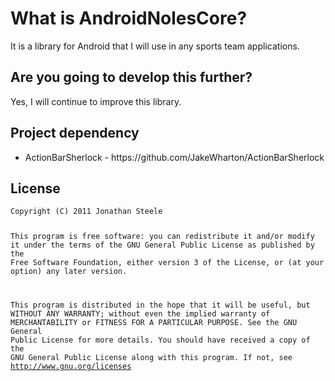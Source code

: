 <h1>What is AndroidNolesCore?</h1>
<p>It is a library for Android that I will use in any sports team applications.</p>

<h2>Are you going to develop this further?</h2>
<p>Yes, I will continue to improve this library.</p>

<h2>Project dependency</h2>
<ul>
   <li>ActionBarSherlock - https://github.com/JakeWharton/ActionBarSherlock</li>
</ul>

<h2>License</h2>
<pre><code>Copyright (C) 2011 Jonathan Steele

This program is free software: you can redistribute it and/or modify
it under the terms of the GNU General Public License as published by
the Free Software Foundation, either version 3 of the License, or
(at your option) any later version.
 
This program is distributed in the hope that it will be useful,
but WITHOUT ANY WARRANTY; without even the implied warranty of
MERCHANTABILITY or FITNESS FOR A PARTICULAR PURPOSE.  See the
GNU General Public License for more details.
You should have received a copy of the GNU General Public License
along with this program.  If not, see <a href="http://www.gnu.org/licenses/" target="_blank">http://www.gnu.org/licenses</a></code></pre>